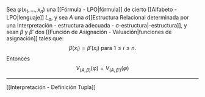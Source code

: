  Sea $\varphi(x_1, \ldots, x_n)$ una [[Fórmula - LPO|fórmula]] de cierto [[Alfabeto - LPO|lenguaje]] $L_\sigma$, y sea $A$ una $\sigma$[[Estructura Relacional determinada por una Interpretación - estructura adecuada - σ-estructura|-estructura]], y sean $\beta$ y $\beta'$ dos [[Función de Asignación - Valuación|funciones de asignación]] tales que:
$$\beta(x_i) = \beta'(x_i) \text{ para } 1 \leq i \leq n.$$
Entonces$$V_{(A,\beta)}(\varphi) = V_{(A,\beta')}(\varphi)$$
***
[[Interpretación - Definición Tupla]] 
